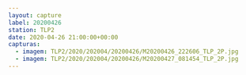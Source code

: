 ```yaml
---
layout: capture
label: 20200426
station: TLP2
date: 2020-04-26 21:00:00+00:00
capturas:
  - imagem: TLP2/2020/202004/20200426/M20200426_222606_TLP_2P.jpg
  - imagem: TLP2/2020/202004/20200426/M20200427_081454_TLP_2P.jpg
---
```

